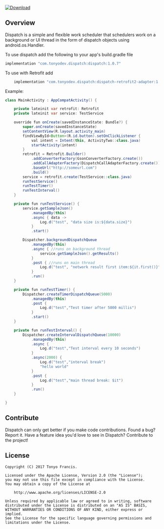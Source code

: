 [ ![Download](https://api.bintray.com/packages/tonyofrancis/maven/dispatch/images/download.svg?version=1.0.7) ](https://bintray.com/tonyofrancis/maven/dispatch/1.0.7/link)

Overview
--------

Dispatch is a simple and flexible work scheduler that schedulers work on a background or UI thread in the form of dispatch objects using android.os.Handler.

To use dispatch add the following to your app's build.gradle file
```java
implementation "com.tonyodev.dispatch:dispatch:1.0.7"
```

To use with Retrofit add
```java
    implementation "com.tonyodev.dispatch:dispatch-retrofit2-adapter:1.0.7"
```

Example:
```java
class MainActivity : AppCompatActivity() {

    private lateinit var retrofit: Retrofit
    private lateinit var service: TestService

    override fun onCreate(savedInstanceState: Bundle?) {
        super.onCreate(savedInstanceState)
        setContentView(R.layout.activity_main)
        findViewById<Button>(R.id.button).setOnClickListener {
            val intent = Intent(this, ActivityTwo::class.java)
            startActivity(intent)
        }
        retrofit = Retrofit.Builder()
            .addConverterFactory(GsonConverterFactory.create())
            .addCallAdapterFactory(DispatchCallAdapterFactory.create())
            .baseUrl("http://someurl.com")
            .build()
        service = retrofit.create(TestService::class.java)
        runTestService()
        runTestTimer()
        runTestInterval()
    }

    private fun runTestService() {
        service.getSampleJson()
            .managedBy(this)
            .async { data ->
                Log.d("test", "data size is:${data.size}")
            }
            .start()

        Dispatcher.backgroundDispatchQueue
            .managedBy(this)
            .async { //runs on background thread
                service.getSampleJson().getResults()
            }
            .post { //runs on main thread
                Log.d("test", "network result first item:${it.first()}")
            }
            .run()
    }

    private fun runTestTimer() {
        Dispatcher.createTimerDispatchQueue(5000)
            .managedBy(this)
            .post {
                Log.d("test","Test timer after 5000 millis")
            }
            .start()
    }

    private fun runTestInterval() {
        Dispatcher.createIntervalDispatchQueue(10000)
            .managedBy(this)
            .async {
                Log.d("test","Test interval every 10 seconds")
            }
            .async(2000) {
                Log.d("test","interval break")
                "hello world"
            }
            .post {
                Log.d("test","main thread break: $it")
            }
            .run()
    }

}
```


Contribute
----------

Dispatch can only get better if you make code contributions. Found a bug? Report it.
Have a feature idea you'd love to see in Dispatch? Contribute to the project!


License
-------

```
Copyright (C) 2017 Tonyo Francis.

Licensed under the Apache License, Version 2.0 (the "License");
you may not use this file except in compliance with the License.
You may obtain a copy of the License at

	http://www.apache.org/licenses/LICENSE-2.0

Unless required by applicable law or agreed to in writing, software
distributed under the License is distributed on an "AS IS" BASIS,
WITHOUT WARRANTIES OR CONDITIONS OF ANY KIND, either express or implied.
See the License for the specific language governing permissions and
limitations under the License.
```
